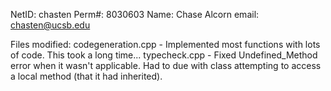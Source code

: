 NetID: chasten
Perm#: 8030603
Name: Chase Alcorn
email: chasten@ucsb.edu

Files modified: 
codegeneration.cpp - Implemented most functions with lots of code. This took a long time...
typecheck.cpp - Fixed Undefined_Method error when it wasn't applicable. Had to due with class attempting to access a local method (that it had inherited).

